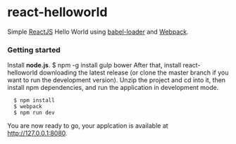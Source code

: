 # react-helloworld
Simple [ReactJS](https://facebook.github.io/react/) Hello World using [babel-loader](https://github.com/babel/babel-loader) and [Webpack](https://github.com/webpack/webpack).


### Getting started
Install **node.js**.
      $ npm -g install gulp bower
After that, install react-helloworld downloading the latest release (or clone the master branch if you want to run the development version). Unzip the project and cd into it, then install npm dependencies, and run the application in development mode.

      $ npm install
      $ webpack
      $ npm run dev

You are now ready to go, your applcation is available at http://127.0.0.1:8080.
